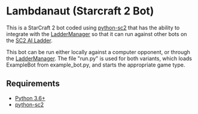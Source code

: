 # Lambdanaut (Starcraft 2 Bot)
This is a StarCraft 2 bot coded using [python-sc2](https://github.com/Dentosal/python-sc2) that has the ability to integrate with the [LadderManager](https://github.com/Cryptyc/Sc2LadderServer) so that it can run against other bots on the [SC2 AI Ladder](http://sc2ai.net).

This bot can be run either locally against a computer opponent, or through the [LadderManager](https://github.com/Cryptyc/Sc2LadderServer). The file "run.py" is used for both variants, which loads ExampleBot from example_bot.py, and starts the appropriate game type.

## Requirements
* [Python 3.6+](https://www.python.org/downloads/)
* [python-sc2](https://github.com/Dentosal/python-sc2)

